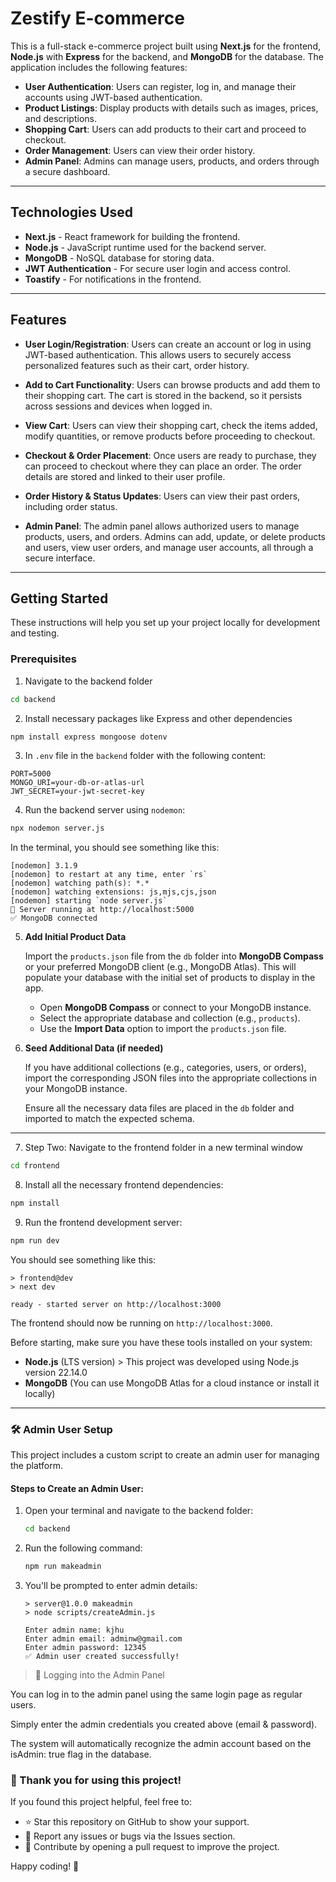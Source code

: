 # Zestify E-commerce

This is a full-stack e-commerce project built using **Next.js** for the frontend, **Node.js** with **Express** for the backend, and **MongoDB** for the database. The application includes the following features:

- **User Authentication**: Users can register, log in, and manage their accounts using JWT-based authentication.
- **Product Listings**: Display products with details such as images, prices, and descriptions.
- **Shopping Cart**: Users can add products to their cart and proceed to checkout.
- **Order Management**: Users can view their order history.
- **Admin Panel**: Admins can manage users, products, and orders through a secure dashboard.

---

## Technologies Used

- **Next.js** - React framework for building the frontend.
- **Node.js** - JavaScript runtime used for the backend server.
- **MongoDB** - NoSQL database for storing data.
- **JWT Authentication** - For secure user login and access control.
- **Toastify** - For notifications in the frontend.

---

## Features

- **User Login/Registration**: Users can create an account or log in using JWT-based authentication. This allows users to securely access personalized features such as their cart, order history.
  
- **Add to Cart Functionality**: Users can browse products and add them to their shopping cart. The cart is stored in the backend, so it persists across sessions and devices when logged in.

- **View Cart**: Users can view their shopping cart, check the items added, modify quantities, or remove products before proceeding to checkout.

- **Checkout & Order Placement**: Once users are ready to purchase, they can proceed to checkout where they can place an order. The order details are stored and linked to their user profile.

- **Order History & Status Updates**: Users can view their past orders, including order status.

- **Admin Panel**: The admin panel allows authorized users to manage products, users, and orders. Admins can add, update, or delete products and users, view user orders, and manage user accounts, all through a secure interface.
  


---

## Getting Started

These instructions will help you set up your project locally for development and testing.

### Prerequisites



1.  Navigate to the backend folder
```bash
cd backend
```

2. Install necessary packages like Express and other dependencies
```bash
npm install express mongoose dotenv
```

3. In `.env` file in the `backend` folder with the following content:
```env
PORT=5000
MONGO_URI=your-db-or-atlas-url
JWT_SECRET=your-jwt-secret-key
```

4. Run the backend server using `nodemon`:
```bash
npx nodemon server.js
```
In the terminal, you should see something like this:
```
[nodemon] 3.1.9
[nodemon] to restart at any time, enter `rs`
[nodemon] watching path(s): *.*
[nodemon] watching extensions: js,mjs,cjs,json
[nodemon] starting `node server.js`
🚀 Server running at http://localhost:5000
✅ MongoDB connected
```
5. **Add Initial Product Data**

   Import the `products.json` file from the `db` folder into **MongoDB Compass** or your preferred MongoDB client (e.g., MongoDB Atlas). This will populate your database with the initial set of products to display in the app.

   - Open **MongoDB Compass** or connect to your MongoDB instance.
   - Select the appropriate database and collection (e.g., `products`).
   - Use the **Import Data** option to import the `products.json` file.

6. **Seed Additional Data (if needed)**

   If you have additional collections (e.g., categories, users, or orders), import the corresponding JSON files into the appropriate collections in your MongoDB instance.

   Ensure all the necessary data files are placed in the `db` folder and imported to match the expected schema.

---

7. Step Two: Navigate to the frontend folder in a new terminal window
```bash
cd frontend
```

8. Install all the necessary frontend dependencies:
```bash
npm install
```

9. Run the frontend development server:
```bash
npm run dev
```
You should see something like this:
```
> frontend@dev
> next dev

ready - started server on http://localhost:3000
```
The frontend should now be running on `http://localhost:3000`.

Before starting, make sure you have these tools installed on your system:

- **Node.js** (LTS version)  > This project was developed using Node.js version 22.14.0
- **MongoDB** (You can use MongoDB Atlas for a cloud instance or install it locally)

---
### 🛠 Admin User Setup

This project includes a custom script to create an admin user for managing the platform.

#### Steps to Create an Admin User:

1. Open your terminal and navigate to the backend folder:

   ```bash
   cd backend
   ```

2. Run the following command:

   ```bash
   npm run makeadmin
   ```

3. You'll be prompted to enter admin details:

   ```
   > server@1.0.0 makeadmin
   > node scripts/createAdmin.js

   Enter admin name: kjhu
   Enter admin email: adminw@gmail.com
   Enter admin password: 12345
   ✅ Admin user created successfully!
   ```


>🔐 Logging into the Admin Panel

You can log in to the admin panel using the same login page as regular users.

Simply enter the admin credentials you created above (email & password).

The system will automatically recognize the admin account based on the isAdmin: true flag in the database.

### 🎉 Thank you for using this project!

If you found this project helpful, feel free to:

- ⭐ Star this repository on GitHub to show your support.
- 🐞 Report any issues or bugs via the Issues section.
- 📄 Contribute by opening a pull request to improve the project.

Happy coding! 🚀



